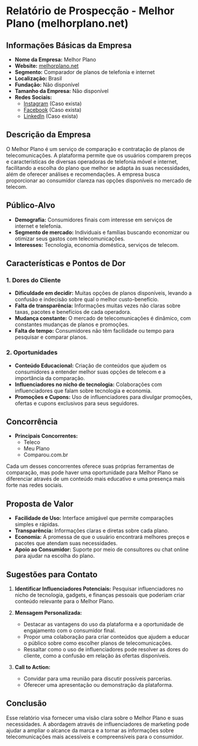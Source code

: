 # Relatório de Prospecção - Melhor Plano (melhorplano.net)

## Informações Básicas da Empresa
- **Nome da Empresa:** Melhor Plano
- **Website:** [melhorplano.net](http://www.melhorplano.net)
- **Segmento:** Comparador de planos de telefonia e internet
- **Localização:** Brasil
- **Fundação:** Não disponível
- **Tamanho da Empresa:** Não disponível
- **Redes Sociais:** 
  - [Instagram](https://www.instagram.com/melhorplano) (Caso exista)
  - [Facebook](https://www.facebook.com/melhorplano) (Caso exista)
  - [LinkedIn](https://www.linkedin.com/company/melhorplano) (Caso exista)

## Descrição da Empresa
O Melhor Plano é um serviço de comparação e contratação de planos de telecomunicações. A plataforma permite que os usuários comparem preços e características de diversas operadoras de telefonia móvel e internet, facilitando a escolha do plano que melhor se adapta às suas necessidades, além de oferecer análises e recomendações. A empresa busca proporcionar ao consumidor clareza nas opções disponíveis no mercado de telecom.

## Público-Alvo
- **Demografia:** Consumidores finais com interesse em serviços de internet e telefonia.
- **Segmento de mercado:** Individuais e famílias buscando economizar ou otimizar seus gastos com telecomunicações.
- **Interesses:** Tecnologia, economia doméstica, serviços de telecom.

## Características e Pontos de Dor
### 1. Dores do Cliente
- **Dificuldade em decidir:** Muitas opções de planos disponíveis, levando a confusão e indecisão sobre qual o melhor custo-benefício.
- **Falta de transparência:** Informações muitas vezes não claras sobre taxas, pacotes e benefícios de cada operadora.
- **Mudança constante:** O mercado de telecomunicações é dinâmico, com constantes mudanças de planos e promoções.
- **Falta de tempo:** Consumidores não têm facilidade ou tempo para pesquisar e comparar planos.

### 2. Oportunidades
- **Conteúdo Educacional:** Criação de conteúdos que ajudem os consumidores a entender melhor suas opções de telecom e a importância da comparação.
- **Influenciadores no nicho de tecnologia:** Colaborações com influenciadores que falam sobre tecnologia e economia.
- **Promoções e Cupons:** Uso de influenciadores para divulgar promoções, ofertas e cupons exclusivos para seus seguidores.

## Concorrência
- **Principais Concorrentes:** 
  - Teleco
  - Meu Plano
  - Comparou.com.br

Cada um desses concorrentes oferece suas próprias ferramentas de comparação, mas pode haver uma oportunidade para Melhor Plano se diferenciar através de um conteúdo mais educativo e uma presença mais forte nas redes sociais.

## Proposta de Valor
- **Facilidade de Uso:** Interface amigável que permite comparações simples e rápidas.
- **Transparência:** Informações claras e diretas sobre cada plano.
- **Economia:** A promessa de que o usuário encontrará melhores preços e pacotes que atendam suas necessidades.
- **Apoio ao Consumidor:** Suporte por meio de consultores ou chat online para ajudar na escolha do plano.

## Sugestões para Contato
1. **Identificar Influenciadores Potenciais:** Pesquisar influenciadores no nicho de tecnologia, gadgets, e finanças pessoais que poderiam criar conteúdo relevante para o Melhor Plano.
   
2. **Mensagem Personalizada:**
   - Destacar as vantagens do uso da plataforma e a oportunidade de engajamento com o consumidor final.
   - Propor uma colaboração para criar conteúdos que ajudem a educar o público sobre como escolher planos de telecomunicações.
   - Ressaltar como o uso de influenciadores pode resolver as dores do cliente, como a confusão em relação às ofertas disponíveis.

3. **Call to Action:** 
   - Convidar para uma reunião para discutir possíveis parcerias.
   - Oferecer uma apresentação ou demonstração da plataforma.

## Conclusão
Esse relatório visa fornecer uma visão clara sobre o Melhor Plano e suas necessidades. A abordagem através de influenciadores de marketing pode ajudar a ampliar o alcance da marca e a tornar as informações sobre telecomunicações mais acessíveis e compreensíveis para o consumidor.